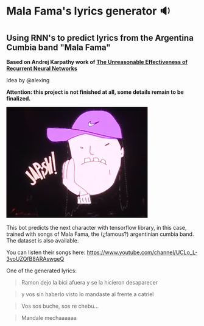# Mala Fama's lyrics generator :sound:
## Using RNN's to predict lyrics from the Argentina Cumbia band "Mala Fama"

**Based on Andrej Karpathy work of [The Unreasonable Effectiveness of Recurrent Neural Networks](http://karpathy.github.io/2015/05/21/rnn-effectiveness/)**

Idea by @alexing

**Attention: this project is not finished at all, some details remain to be finalized.**

![logo](https://raw.githubusercontent.com/caparrosmatias/rnn_malafama/master/hernan.PNG)

This bot predicts the next character with tensorflow library, in this case, trained with songs of Mala Fama, the (¿famous?) argentinian cumbia band. The dataset is also available.

You can listen their songs here: https://www.youtube.com/channel/UCLo_L-3voUZQfB8ARAswgeQ

One of the generated lyrics:

> Ramon dejo la bici afuera y se la hicieron desaparecer

> y vos sin haberlo visto lo mandaste al frente a catriel

> Vos sos buche, sos re chebu...

> Mandale mechaaaaaa
